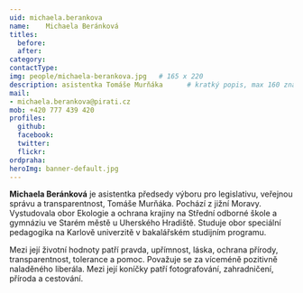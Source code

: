 ```yaml
---
uid: michaela.berankova
name:    Michaela Beránková
titles:
  before: 
  after:
category:                
contactType: 
img: people/michaela-berankova.jpg   # 165 x 220
description: asistentka Tomáše Murňáka    	# kratký popis, max 160 znaků
mail:
- michaela.berankova@pirati.cz
mob: +420 777 439 420
profiles:
  github:       
  facebook: 
  twitter: 		  
  flickr:		  
ordpraha: 
heroImg: banner-default.jpg  
---
```


**Michaela Beránková** je asistentka předsedy výboru pro legislativu, veřejnou správu a transparentnost, Tomáše Murňáka. Pochází z jižní Moravy. Vystudovala obor Ekologie a ochrana krajiny na Střední odborné škole a gymnáziu ve Starém městě u Uherského Hradiště. Studuje obor speciální pedagogika na Karlově univerzitě v bakalářském studijním programu. 

Mezi její životní hodnoty patří pravda, upřímnost, láska, ochrana přírody, transparentnost, tolerance a pomoc. Považuje se za víceméně pozitivně naladěného liberála. Mezi její koníčky patří fotografování, zahradničení, příroda a cestování.
